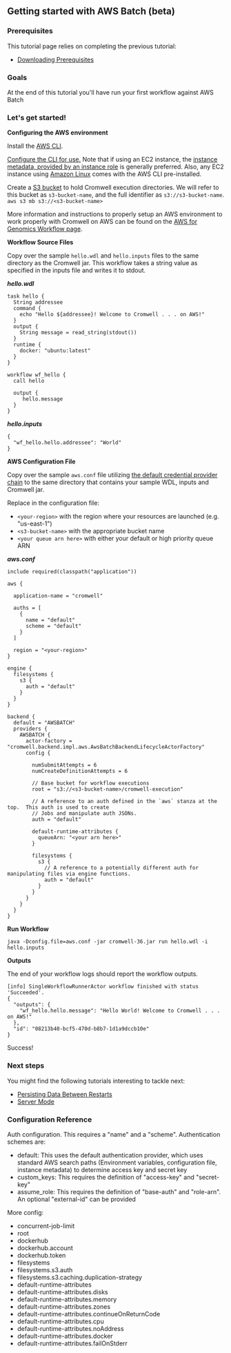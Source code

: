 ## Getting started with AWS Batch (beta)

### Prerequisites

This tutorial page relies on completing the previous tutorial:

* [Downloading Prerequisites](FiveMinuteIntro.md)

### Goals

At the end of this tutorial you'll have run your first workflow against AWS Batch

### Let's get started!


**Configuring the AWS environment**

Install the <a href="https://docs.aws.amazon.com/cli/latest/userguide/installing.html" target="_blank">AWS CLI</a>.

<a href="https://docs.aws.amazon.com/cli/latest/userguide/cli-chap-getting-started.html" target="_blank">Configure the CLI for use.</a>
Note that if using an EC2 instance, the <a href="https://docs.aws.amazon.com/cli/latest/userguide/cli-metadata.html" target="_blank">
instance metadata, provided by an instance role</a> is generally preferred.
Also, any EC2 instance using <a href="https://aws.amazon.com/amazon-linux-ami/" target="_blank">Amazon Linux</a>
comes with the AWS CLI pre-installed.

Create a <a href="https://docs.aws.amazon.com/AmazonS3/latest/dev/UsingBucket.html">S3 bucket</a> to hold Cromwell execution directories.
We will refer to this bucket as `s3-bucket-name`, and the full identifier as `s3://s3-bucket-name`.
`aws s3 mb s3://<s3-bucket-name>` 

More information and instructions to properly setup an AWS environment to work
properly with Cromwell on AWS can be found on the
[AWS for Genomics Workflow page](https://docs.opendata.aws/genomics-workflows/).

**Workflow Source Files**

Copy over the sample `hello.wdl` and `hello.inputs` files to the same directory as the Cromwell jar. 
This workflow takes a string value as specified in the inputs file and writes it to stdout. 


***hello.wdl***
```
task hello {
  String addressee
  command {
    echo "Hello ${addressee}! Welcome to Cromwell . . . on AWS!"
  }
  output {
    String message = read_string(stdout())
  }
  runtime {
    docker: "ubuntu:latest"
  }
}

workflow wf_hello {
  call hello

  output {
     hello.message
  }
}
```

***hello.inputs***
```
{
  "wf_hello.hello.addressee": "World"
}
```

**AWS Configuration File**

Copy over the sample `aws.conf` file utilizing
<a href="https://docs.aws.amazon.com/sdk-for-java/v1/developer-guide/credentials.html" target="_blank">the default credential provider chain</a>
to the same directory that contains your sample WDL, inputs and Cromwell jar.

Replace in the configuration file:

* `<your-region>` with the region where your resources are launched (e.g. "us-east-1")
* `<s3-bucket-name>` with the appropriate bucket name
* `<your queue arn here>` with either your default or high priority queue ARN

***aws.conf***
```
include required(classpath("application"))

aws {

  application-name = "cromwell"

  auths = [
    {
      name = "default"
      scheme = "default"
    }
  ]

  region = "<your-region>"
}

engine {
  filesystems {
    s3 {
      auth = "default"
    }
  }
}

backend {
  default = "AWSBATCH"
  providers {
    AWSBATCH {
      actor-factory = "cromwell.backend.impl.aws.AwsBatchBackendLifecycleActorFactory"
      config {
        
        numSubmitAttempts = 6
        numCreateDefinitionAttempts = 6

        // Base bucket for workflow executions
        root = "s3://<s3-bucket-name>/cromwell-execution"

        // A reference to an auth defined in the `aws` stanza at the top.  This auth is used to create
        // Jobs and manipulate auth JSONs.
        auth = "default"

        default-runtime-attributes {
          queueArn: "<your arn here>"
        }

        filesystems {
          s3 {
            // A reference to a potentially different auth for manipulating files via engine functions.
            auth = "default"
          }
        }
      }
    }
  }
}
```

**Run Workflow**

`java -Dconfig.file=aws.conf -jar cromwell-36.jar run hello.wdl -i hello.inputs`

**Outputs**

The end of your workflow logs should report the workflow outputs.

```
[info] SingleWorkflowRunnerActor workflow finished with status 'Succeeded'.
{
  "outputs": {
    "wf_hello.hello.message": "Hello World! Welcome to Cromwell . . . on AWS!"
  },
  "id": "08213b40-bcf5-470d-b8b7-1d1a9dccb10e"
}
```

Success!

### Next steps

You might find the following tutorials interesting to tackle next:

* [Persisting Data Between Restarts](PersistentServer)
* [Server Mode](ServerMode.md)

### Configuration Reference

Auth configuration. This requires a "name" and a "scheme".  Authentication schemes are:

* default: This uses the default authentication provider, which uses
  standard AWS search paths (Environment variables, configuration file, instance metadata)
  to determine access key and secret key
* custom_keys: This requires the definition of "access-key" and "secret-key"
* assume_role: This requires the definition of "base-auth" and "role-arn". An optional "external-id" can be provided

More config:

* concurrent-job-limit
* root
* dockerhub
* dockerhub.account
* dockerhub.token
* filesystems
* filesystems.s3.auth
* filesystems.s3.caching.duplication-strategy
* default-runtime-attributes
* default-runtime-attributes.disks
* default-runtime-attributes.memory
* default-runtime-attributes.zones
* default-runtime-attributes.continueOnReturnCode
* default-runtime-attributes.cpu
* default-runtime-attributes.noAddress
* default-runtime-attributes.docker
* default-runtime-attributes.failOnStderr

